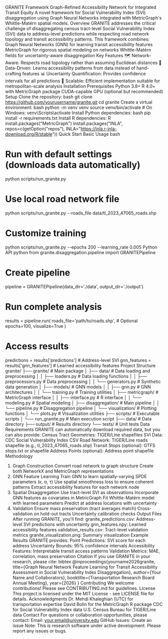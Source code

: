 GRANITE Framework
Graph-Refined Accessibility Network for Integrated Transit Equity
A novel framework for Social Vulnerability Index (SVI) disaggregation using Graph Neural Networks integrated with MetricGraph's Whittle-Matérn spatial models.
Overview
GRANITE addresses the critical challenge of disaggregating census tract-level Social Vulnerability Index (SVI) data to address-level predictions while respecting road network topology and transit accessibility patterns. This framework combines:
Graph Neural Networks (GNN) for learning transit accessibility features
MetricGraph for rigorous spatial modeling on networks
Whittle-Matérn fields for uncertainty-aware disaggregation
Key Features
🗺️ Network-Aware: Respects road topology rather than assuming Euclidean distances
🧠 Data-Driven: Learns accessibility patterns from data instead of hand-crafting features
📊 Uncertainty Quantification: Provides confidence intervals for all predictions
🚀 Scalable: Efficient implementation suitable for metropolitan-scale analysis
Installation
Prerequisites
Python 3.8+
R 4.0+ with MetricGraph package
CUDA-capable GPU (optional but recommended)
Setup
Clone the repository:
bash
git clone https://github.com/yourusername/granite.git
cd granite
Create a virtual environment:
bash
python -m venv venv
source venv/bin/activate  # On Windows: venv\Scripts\activate
Install Python dependencies:
bash
pip install -r requirements.txt
Install R dependencies:
R
install.packages("MetricGraph")
install.packages("INLA", repos=c(getOption("repos"), INLA="https://inla.r-inla-download.org/R/stable"))
Quick Start
Basic Usage
bash
# Run with default settings (downloads data automatically)
python scripts/run_granite.py

# Use local road network file
python scripts/run_granite.py --roads_file data/tl_2023_47065_roads.shp

# Customize training
python scripts/run_granite.py --epochs 200 --learning_rate 0.005
Python API
python
from granite.disaggregation.pipeline import GRANITEPipeline

# Create pipeline
pipeline = GRANITEPipeline(data_dir='./data', output_dir='./output')

# Run complete analysis
results = pipeline.run(
    roads_file='path/to/roads.shp',  # Optional
    epochs=100,
    visualize=True
)

# Access results
predictions = results['predictions']  # Address-level SVI
gnn_features = results['gnn_features']  # Learned accessibility features
Project Structure
granite/
├── granite/                  # Main package
│   ├── data/                # Data loading and preprocessing
│   │   ├── loaders.py      # Data loading functions
│   │   ├── preprocessors.py # Data preprocessing
│   │   └── generators.py   # Synthetic data generation
│   ├── models/             # GNN models
│   │   ├── gnn.py         # GNN architectures
│   │   └── training.py    # Training utilities
│   ├── metricgraph/        # MetricGraph interface
│   │   ├── interface.py   # R interface
│   │   └── modeling.py    # Spatial modeling
│   ├── disaggregation/     # Main pipeline
│   │   └── pipeline.py    # Disaggregation pipeline
│   └── visualization/      # Plotting functions
│       └── plots.py       # Visualization utilities
├── scripts/                # Executable scripts
│   └── run_granite.py     # Main execution script
├── data/                   # Data directory
├── output/                 # Results directory
└── tests/                  # Unit tests
Data Requirements
GRANITE can automatically download required data, but you can also provide:
Census Tract Geometries: TIGER/Line shapefiles
SVI Data: CDC Social Vulnerability Index CSV
Road Network: TIGER/Line roads shapefile (e.g., tl_2023_47065_roads.shp)
Transit Stops (optional): GTFS stops.txt or shapefile
Address Points (optional): Address point shapefile
Methodology
1. Graph Construction
Convert road network to graph structure
Create both NetworkX and MetricGraph representations
2. GNN Feature Learning
Train GNN to learn spatially-varying SPDE parameters (κ, α, τ)
Use spatial smoothness loss to ensure coherent patterns
Extract accessibility features for each network node
3. Spatial Disaggregation
Use tract-level SVI as observations
Incorporate GNN features as covariates in MetricGraph
Fit Whittle-Matérn model with learned parameters
Predict at address locations with uncertainty
4. Validation
Ensure mass preservation (tract averages match)
Cross-validation on hold-out tracts
Uncertainty calibration checks
Output Files
After running GRANITE, you'll find:
granite_predictions.csv: Address-level SVI predictions with uncertainty
gnn_features.npy: Learned accessibility features
validation_results.csv: Tract-level validation metrics
granite_visualization.png: Summary visualization
Example Results
GRANITE provides:
Point Predictions: SVI score for each address
Uncertainty Bounds: 95% confidence intervals
Accessibility Features: Interpretable transit access patterns
Validation Metrics: MAE, correlation, mass preservation
Citation
If you use GRANITE in your research, please cite:
bibtex
@inproceedings{yourname2026granite,
  title={Graph Neural Network Feature Learning for Transit Accessibility Assessment in Social Vulnerability Index Disaggregation},
  author={Your Name and Collaborators},
  booktitle={Transportation Research Board Annual Meeting},
  year={2026}
}
Contributing
We welcome contributions! Please see CONTRIBUTING.md for guidelines.
License
This project is licensed under the MIT License - see LICENSE file for details.
Acknowledgments
Dr. Mehdi Khaleghian (UTC) for transportation expertise
David Bolin for the MetricGraph R package
CDC for Social Vulnerability Index data
U.S. Census Bureau for TIGER/Line data
Contact
For questions or collaboration opportunities, please contact:
Email: your.email@university.edu
GitHub Issues: Create an issue
Note: This is research software under active development. Please report any issues or bugs.
